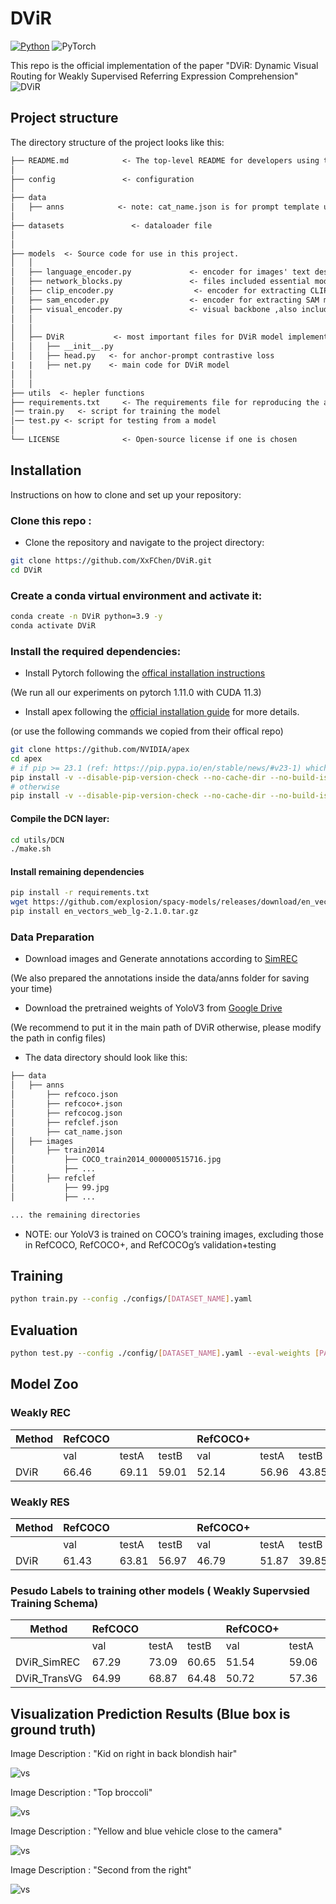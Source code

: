 # DViR
[![Python](https://img.shields.io/badge/python-blue.svg)](https://www.python.org/)
![PyTorch](https://img.shields.io/badge/pytorch-%237732a8)


This repo is the official implementation of the paper "DViR: Dynamic Visual Routing for Weakly Supervised Referring Expression Comprehension"
![DViR](assets/fig2.jpg)

## Project structure

The directory structure of the project looks like this:

```txt
├── README.md            <- The top-level README for developers using this project.
│
├── config               <- configuration 
│
├── data
│   ├── anns            <- note: cat_name.json is for prompt template usage
│
├── datasets               <- dataloader file
│
│
├── models  <- Source code for use in this project.
│   │
│   ├── language_encoder.py             <- encoder for images' text descriptions 
│   ├── network_blocks.py               <- files included essential model blocks 
│   ├── clip_encoder.py                  <- encoder for extracting CLIP model embeddings 
│   ├── sam_encoder.py                  <- encoder for extracting SAM model embeddings 
│   ├── visual_encoder.py               <- visual backbone ,also includes prompt template encoder
│   │
│   │
│   ├── DViR           <- most important files for DViR model implementations
│   │   ├── __init__.py
│   │   ├── head.py   <- for anchor-prompt contrastive loss
|   |   ├── net.py    <- main code for DViR model
│   │
│   │
├── utils  <- hepler functions
├── requirements.txt     <- The requirements file for reproducing the analysis environment
│── train.py   <- script for training the model
│── test.py <- script for testing from a model
│
└── LICENSE              <- Open-source license if one is chosen
```

## Installation 
Instructions on how to clone and set up your repository:

### Clone this repo :

- Clone the repository and navigate to the project directory:

```bash
git clone https://github.com/XxFChen/DViR.git
cd DViR
```

### Create a conda virtual environment and activate it:
```bash
conda create -n DViR python=3.9 -y
conda activate DViR
```
### Install the required dependencies:
- Install Pytorch following the [offical installation instructions](https://pytorch.org/get-started/locally/) 

(We run all our experiments on pytorch 1.11.0 with CUDA 11.3)

- Install apex following the [official installation guide](https://github.com/NVIDIA/apex#quick-start) for more details.

(or use the following commands we copied from their offical repo)
```bash
git clone https://github.com/NVIDIA/apex
cd apex
# if pip >= 23.1 (ref: https://pip.pypa.io/en/stable/news/#v23-1) which supports multiple `--config-settings` with the same key... 
pip install -v --disable-pip-version-check --no-cache-dir --no-build-isolation --config-settings "--build-option=--cpp_ext" --config-settings "--build-option=--cuda_ext" ./
# otherwise
pip install -v --disable-pip-version-check --no-cache-dir --no-build-isolation --global-option="--cpp_ext" --global-option="--cuda_ext" ./
```
#### Compile the DCN layer:
```bash
cd utils/DCN
./make.sh
```
#### Install remaining dependencies
```bash
pip install -r requirements.txt
wget https://github.com/explosion/spacy-models/releases/download/en_vectors_web_lg-2.1.0/en_vectors_web_lg-2.1.0.tar.gz -O en_vectors_web_lg-2.1.0.tar.gz
pip install en_vectors_web_lg-2.1.0.tar.gz
```
### Data Preparation
- Download images and Generate annotations according to [SimREC](https://github.com/luogen1996/SimREC/blob/main/DATA_PRE_README.md) 

(We also prepared the annotations inside the data/anns folder for saving your time)

- Download the pretrained weights of YoloV3 from [Google Drive](https://drive.google.com/file/d/1nxVTx8Zv52VSO-ccHVFe2ggG0HbGnw9g/view?usp=sharing) 

(We recommend to put it in the main path of DViR otherwise, please modify the path in config files)

- The data directory should look like this:

```txt
├── data
│   ├── anns            
│       ├── refcoco.json            
│       ├── refcoco+.json              
│       ├── refcocog.json                 
│       ├── refclef.json
│       ├── cat_name.json       
│   ├── images 
│       ├── train2014
│           ├── COCO_train2014_000000515716.jpg              
│           ├── ...
│       ├── refclef
│           ├── 99.jpg              
│           ├── ...

... the remaining directories    
```
- NOTE: our YoloV3 is trained on COCO’s training images, excluding those in RefCOCO, RefCOCO+, and RefCOCOg’s validation+testing

## Training 

```bash
python train.py --config ./configs/[DATASET_NAME].yaml
```
## Evaluation

```bash 
python test.py --config ./config/[DATASET_NAME].yaml --eval-weights [PATH_TO_CHECKPOINT_FILE]
```

## Model Zoo

### Weakly REC 
| Method | RefCOCO | | | RefCOCO+ | | | RefCOCOg |
| ------ | ------- | ------- | ------- | ------- | ------- | ------- | ------- |
|        | val     | testA   | testB   | val     | testA   | testB   | val-g   |
| DViR    | 66.46   | 69.11  | 59.01   | 52.14   | 56.96   | 43.85   | 53.59   |

### Weakly RES
| Method | RefCOCO | | | RefCOCO+ | | | RefCOCOg |
| ------ | ------- | ------- | ------- | ------- | ------- | ------- | ------- |
|        | val     | testA   | testB   | val     | testA   | testB   | val-g   |
| DViR    | 61.43   | 63.81   | 56.97   | 46.79   | 51.87   | 39.85  | 46.49   |

### Pesudo Labels to training other models ( Weakly Supervsied Training Schema)

| Method            | RefCOCO |        |        | RefCOCO+ |        |        | RefCOCOg |
| ----------------- | ------- | ------ | ------ | -------- | ------ | ------ | -------- |
|                   | val     | testA  | testB  | val      | testA  | testB  | val-g    |
| DViR_SimREC    | 67.29   | 73.09  | 60.65  | 51.54    | 59.06  | 39.59  | 51.73    |
| DViR_TransVG   | 64.99   | 68.87  | 64.48  | 50.72 |57.36| 38.64  | 50.47     |


## Visualization Prediction Results (Blue box is ground truth)

Image Description :  "Kid on right in back blondish hair"

![vs](assets/vs_0.jpg)

Image Description :  "Top broccoli"

![vs](assets/vs_1.jpg)

Image Description :  "Yellow and blue vehicle close to the camera"

![vs](assets/vs_2.jpg)

Image Description :  "Second from the right"

![vs](assets/vs_4.jpg)




